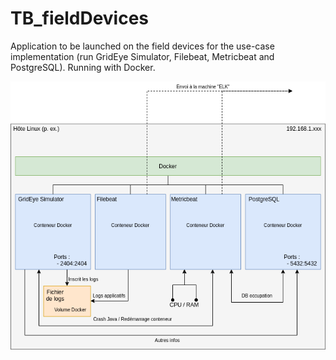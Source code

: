 # TB_fieldDevices
Application to be launched on the field devices for the use-case implementation (run GridEye Simulator, Filebeat, Metricbeat and PostgreSQL). Running with Docker.

![Docker topology](/img/topology.png)

